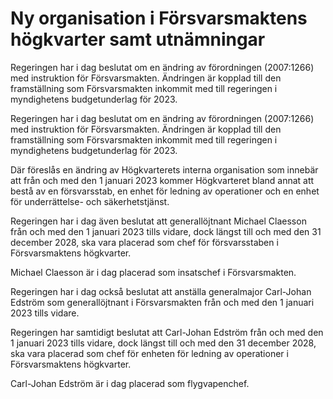 # Ny organisation i Försvarsmaktens högkvarter samt utnämningar

Regeringen har i dag beslutat om en ändring av förordningen (2007:1266) med instruktion för Försvarsmakten. Ändringen är kopplad till den framställning som Försvarsmakten inkommit med till regeringen i myndighetens budgetunderlag för 2023.

Regeringen har i dag beslutat om en ändring av förordningen (2007:1266) med instruktion för Försvarsmakten. Ändringen är kopplad till den framställning som Försvarsmakten inkommit med till regeringen i myndighetens budgetunderlag för 2023.

Där föreslås en ändring av Högkvarterets interna organisation som innebär att från och med den 1 januari 2023 kommer Högkvarteret bland annat att bestå av en försvarsstab, en enhet för ledning av operationer och en enhet för underrättelse- och säkerhetstjänst.

Regeringen har i dag även beslutat att generallöjtnant Michael Claesson från och med den 1 januari 2023 tills vidare, dock längst till och med den 31 december 2028, ska vara placerad som chef för försvarsstaben i Försvarsmaktens högkvarter.

Michael Claesson är i dag placerad som insatschef i Försvarsmakten.

Regeringen har i dag också beslutat att anställa generalmajor Carl-Johan Edström som generallöjtnant i Försvarsmakten från och med den 1 januari 2023 tills vidare.

Regeringen har samtidigt beslutat att Carl-Johan Edström från och med den 1 januari 2023 tills vidare, dock längst till och med den 31 december 2028, ska vara placerad som chef för enheten för ledning av operationer i Försvarsmaktens högkvarter.

Carl-Johan Edström är i dag placerad som flygvapenchef.
